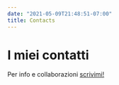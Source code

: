 ```yaml
---
date: "2021-05-09T21:48:51-07:00"
title: Contacts
---
```


# I miei contatti

Per info e collaborazioni [scrivimi!](mailto:ing.valentinaceto@gmail.com)
